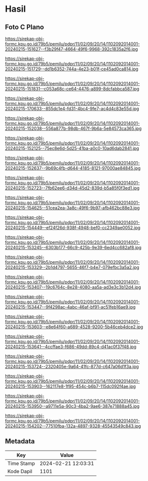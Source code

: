 # Hasil

## Foto C Plano

https://sirekap-obj-formc.kpu.go.id/79b5/pemilu/pdpr/11/02/09/20/14/1102092014001-20240215-151627--f3b29f47-4664-49f6-9968-392c1835a2f6.jpg

https://sirekap-obj-formc.kpu.go.id/79b5/pemilu/pdpr/11/02/09/20/14/1102092014001-20240215-151729--dd1b6352-744a-4e23-b01f-ce45ad0ca814.jpg

https://sirekap-obj-formc.kpu.go.id/79b5/pemilu/pdpr/11/02/09/20/14/1102092014001-20240215-151831--c053a68c-ce64-4476-a899-8dcfabbca587.jpg

https://sirekap-obj-formc.kpu.go.id/79b5/pemilu/pdpr/11/02/09/20/14/1102092014001-20240215-170633--855dc1e4-fd31-4bc4-9fe7-ac4d4c83e55d.jpg

https://sirekap-obj-formc.kpu.go.id/79b5/pemilu/pdpr/11/02/09/20/14/1102092014001-20240215-152038--556a877b-98db-467f-9b6a-5e84573ca365.jpg

https://sirekap-obj-formc.kpu.go.id/79b5/pemilu/pdpr/11/02/09/20/14/1102092014001-20240215-152125--75ec8e6d-5d25-41ba-a0c0-10ad6dab2841.jpg

https://sirekap-obj-formc.kpu.go.id/79b5/pemilu/pdpr/11/02/09/20/14/1102092014001-20240215-152637--9b69c4fb-d644-4185-8121-97000ae84845.jpg

https://sirekap-obj-formc.kpu.go.id/79b5/pemilu/pdpr/11/02/09/20/14/1102092014001-20240215-152723--7fb62ee6-d34d-45d2-839d-b5a85f0f3ed1.jpg

https://sirekap-obj-formc.kpu.go.id/79b5/pemilu/pdpr/11/02/09/20/14/1102092014001-20240215-154625--51cea2ea-3a8c-49f6-9b97-afb462bc88e3.jpg

https://sirekap-obj-formc.kpu.go.id/79b5/pemilu/pdpr/11/02/09/20/14/1102092014001-20240215-154449--ef24f26d-938f-4948-bef0-cc2349ae0052.jpg

https://sirekap-obj-formc.kpu.go.id/79b5/pemilu/pdpr/11/02/09/20/14/1102092014001-20240215-153245--6303b177-66c9-425b-9e39-6ed4cc682af8.jpg

https://sirekap-obj-formc.kpu.go.id/79b5/pemilu/pdpr/11/02/09/20/14/1102092014001-20240215-153329--2b1d4797-5655-46f7-b4e7-079efbc3a5a2.jpg

https://sirekap-obj-formc.kpu.go.id/79b5/pemilu/pdpr/11/02/09/20/14/1102092014001-20240215-153407--19c6764c-8e28-4080-aa5a-ad3e3c3b12d4.jpg

https://sirekap-obj-formc.kpu.go.id/79b5/pemilu/pdpr/11/02/09/20/14/1102092014001-20240215-153447--9f4298ac-4abc-46af-bf91-ac51feb16ae9.jpg

https://sirekap-obj-formc.kpu.go.id/79b5/pemilu/pdpr/11/02/09/20/14/1102092014001-20240215-153603--e8e64f60-a689-4528-9200-5b46ceb4dce2.jpg

https://sirekap-obj-formc.kpu.go.id/79b5/pemilu/pdpr/11/02/09/20/14/1102092014001-20240215-153641--4ccffae3-f686-49dd-89c4-d41ac0f37f48.jpg

https://sirekap-obj-formc.kpu.go.id/79b5/pemilu/pdpr/11/02/09/20/14/1102092014001-20240215-153724--2320405e-9a64-41fc-877d-c647a06d1f3a.jpg

https://sirekap-obj-formc.kpu.go.id/79b5/pemilu/pdpr/11/02/09/20/14/1102092014001-20240215-153903--162117e8-1f95-454c-b6b7-115dc092f4ae.jpg

https://sirekap-obj-formc.kpu.go.id/79b5/pemilu/pdpr/11/02/09/20/14/1102092014001-20240215-153950--a9711e5a-90c3-4ba2-9ae6-387e71888a45.jpg

https://sirekap-obj-formc.kpu.go.id/79b5/pemilu/pdpr/11/02/09/20/14/1102092014001-20240215-154202--77510fba-132a-4897-9328-45543549c843.jpg


## Metadata

| Key        | Value               |
| ---------- | ------------------- |
| Time Stamp | 2024-02-21 12:03:31 |
| Kode Dapil | 1101                |



